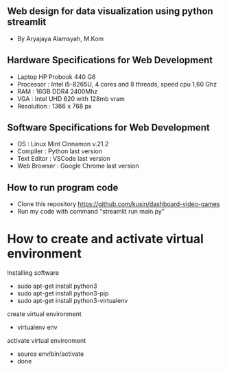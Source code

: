 ## Web design for data visualization using python streamlit
- By Aryajaya Alamsyah, M.Kom

## Hardware Specifications for Web Development
- Laptop HP Probook 440 G6
- Processor : Intel i5-8265U, 4 cores and 8 threads, speed cpu 1,60 Ghz
- RAM : 16GB DDR4 2400Mhz
- VGA : Intel UHD 620 with 128mb vram
- Resolution : 1366 x 768 px

## Software Specifications for Web Development
- OS : Linux Mint Cinnamon v.21.2
- Compiler : Python last version
- Text Editor : VSCode last version
- Web Browser : Google Chrome last version

## How to run program code
- Clone this repository https://github.com/kusin/dashboard-video-games
- Run my code with command "streamlit run main.py"

# How to create and activate virtual environment
Installing software 
- sudo apt-get install python3
- sudo apt-get install python3-pip
- sudo apt-get install python3-virtualenv

create virtual environment
- virtualenv env

activate virtual environment
- source env/bin/activate
- done